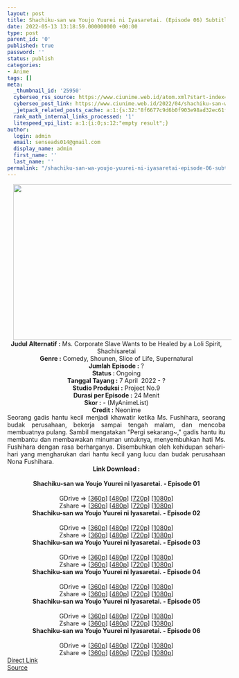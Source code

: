 ```yaml
---
layout: post
title: Shachiku-san wa Youjo Yuurei ni Iyasaretai. (Episode 06) Subtitle Indonesia
date: 2022-05-13 13:18:59.000000000 +00:00
type: post
parent_id: '0'
published: true
password: ''
status: publish
categories:
- Anime
tags: []
meta:
  _thumbnail_id: '25950'
  cyberseo_rss_source: https://www.ciunime.web.id/atom.xml?start-index=1
  cyberseo_post_link: https://www.ciunime.web.id/2022/04/shachiku-san-wa-youjo-yuurei-ni.html
  _jetpack_related_posts_cache: a:1:{s:32:"8f6677c9d6b0f903e98ad32ec61f8deb";a:2:{s:7:"expires";i:1657108219;s:7:"payload";a:3:{i:0;a:1:{s:2:"id";i:27037;}i:1;a:1:{s:2:"id";i:26965;}i:2;a:1:{s:2:"id";i:26685;}}}}
  rank_math_internal_links_processed: '1'
  litespeed_vpi_list: a:1:{i:0;s:12:"empty result";}
author:
  login: admin
  email: senseads014@gmail.com
  display_name: admin
  first_name: ''
  last_name: ''
permalink: "/shachiku-san-wa-youjo-yuurei-ni-iyasaretai-episode-06-subtitle-indonesia/"
---
```

<div class="separator" style="clear: both; text-align: center;"><a href="https://blogger.googleusercontent.com/img/b/R29vZ2xl/AVvXsEgaOKNtyPnPjie65cxBv8JBkt-GcnNhRklqlxNylHlwi4GIpvbwCTiiUeDdRKhii1ThsTTDCSgZ3-TfZ254mHnqhDJXGvgg_vtpCM4kfJMFbegDoHvEnj1kdvnUqoBnyIMIpn8NCRDu6YZbgxqWkPW6XZK3xYhE_syF74CTxPa4f3SwxSMw4kPOzVIb/s1280/Shachiku-san%20wa%20Youjo%20Yuurei%20ni%20Iyasaretai..jpg" style="margin-left: 1em; margin-right: 1em;"><img border="0" data-original-height="720" data-original-width="1280" height="360" src="{{ site.baseurl }}/assets/2022/05/Shachiku-san%20wa%20Youjo%20Yuurei%20ni%20Iyasaretai..jpg" width="640" /></a></div>
<div class="separator" style="clear: both; text-align: center;"></div>
<div style="text-align: center;"><b>Judul</b><b><b> Alternatif</b> :</b> Ms. Corporate Slave Wants to be Healed by a Loli Spirit, Shachisaretai</div>
<div style="text-align: center;"><b><b>Genre :</b></b> Comedy, Shounen, Slice of Life, Supernatural</div>
<div style="text-align: center;"><b>Jumlah Episode :</b>&nbsp;?<br /><b>Status :&nbsp;</b>Ongoing<br /><b>Tanggal Tayang :</b> 7 April&nbsp; 2022 - ?<br /><b>Studio Produksi :</b>&nbsp;Project No.9<br /><b>Durasi per Episode :</b> 24 Menit</div>
<div style="text-align: center;"><b>Skor :</b> - (MyAnimeList)</div>
<div style="text-align: center;"><b>Credit :</b>&nbsp;Neonime</div>
<div style="text-align: center;"></div>
<div style="text-align: justify;">Seorang gadis hantu kecil menjadi khawatir ketika Ms. Fushihara, seorang budak perusahaan, bekerja sampai tengah malam, dan mencoba membuatnya pulang. Sambil mengatakan "Pergi sekarang~," gadis hantu itu membantu dan membawakan minuman untuknya, menyembuhkan hati Ms. Fushihara dengan rasa berharganya. Disembuhkan oleh kehidupan sehari-hari yang mengharukan dari hantu kecil yang lucu dan budak perusahaan Nona Fushihara.</div>
<div style="text-align: justify;"></div>
<div style="text-align: justify;"></div>
<div style="text-align: center;">
<div style="text-align: center;">
<div style="text-align: left;">
<div style="text-align: center;"><b>Link Download :</b></div>
<div style="text-align: center;"><b><br /></b></div>
<div style="text-align: center;"><span style="text-align: left;"><b>Shachiku-san wa Youjo Yuurei ni Iyasaretai.&nbsp;</b></span><b>- Episode 01</b></div>
<div style="text-align: center;"><b><br /></b></div>
<div style="text-align: center;">GDrive =&gt; [<a href="http://www.solidfiles.com/v/BVW8LWP3BdReM" target="_blank" rel="noopener">360p</a>] [<a href="https://acefile.co/f/72072672/neonime_mbak-mbak-budak-korporat-ingin-disemangatin-sama-lelembut-01-480p-zip" target="_blank" rel="noopener">480p</a>] [<a href="https://acefile.co/f/72072841/neonime_mbak-mbak-budak-korporat-ingin-disemangatin-sama-lelembut-01-720p-zip" target="_blank" rel="noopener">720p</a>] [<a href="https://acefile.co/f/72073098/neonime_mbak-mbak-budak-korporat-ingin-disemangatin-sama-lelembut-01-1080p-zip" target="_blank" rel="noopener">1080p</a>]</div>
<div style="text-align: center;">Zshare =&gt; [<a href="https://www13.zippyshare.com/v/9JYca1Ah/file.html" target="_blank" rel="noopener">360p</a>] [<a href="https://www45.zippyshare.com/v/hSWIZoUv/file.html" target="_blank" rel="noopener">480p</a>] [<a href="https://www90.zippyshare.com/v/sqTVT5bj/file.html" target="_blank" rel="noopener">720p</a>] [<a href="https://www115.zippyshare.com/v/zkLoPzLB/file.html" target="_blank" rel="noopener">1080p</a>]</div>
<div style="text-align: center;"></div>
<div style="text-align: center;">
<div><span style="text-align: left;"><b>Shachiku-san wa Youjo Yuurei ni Iyasaretai.&nbsp;</b></span><b>- Episode 02</b></div>
<div><b><br /></b></div>
<div>GDrive =&gt; [<a href="http://www.solidfiles.com/v/zeVXG28GLZyzp" target="_blank" rel="noopener">360p</a>] [<a href="https://acefile.co/f/72683305/neonime_mbak_budak_korporat_ingin_disemangatin_lelembut_-_02-480p-zip" target="_blank" rel="noopener">480p</a>] [<a href="https://acefile.co/f/72683498/neonime_mbak_budak_korporat_ingin_disemangatin_lelembut_-_02-720p-zip" target="_blank" rel="noopener">720p</a>] [<a href="https://mir.cr/1F1BOGKI" target="_blank" rel="noopener">1080p</a>]</div>
<div>Zshare =&gt; [<a href="https://www63.zippyshare.com/v/IqRsMIi1/file.html" target="_blank" rel="noopener">360p</a>] [<a href="https://www63.zippyshare.com/v/6rE4rz7s/file.html" target="_blank" rel="noopener">480p</a>] [<a href="https://www63.zippyshare.com/v/0rvuhX6P/file.html" target="_blank" rel="noopener">720p</a>] [<a href="https://www13.zippyshare.com/v/qSssR7dK/file.html" target="_blank" rel="noopener">1080p</a>]</div>
<div></div>
<div>
<div><span style="text-align: left;"><b>Shachiku-san wa Youjo Yuurei ni Iyasaretai.&nbsp;</b></span><b>- Episode 03</b></div>
<div><b><br /></b></div>
<div>GDrive =&gt; [<a href="http://www.solidfiles.com/v/5d6KjVm5x2M4x" target="_blank" rel="noopener">360p</a>] [<a href="https://acefile.co/f/73181556/neonime_mbak-budak-korporat-ingin-disemangatin-lelembut-03-480p-zip" target="_blank" rel="noopener">480p</a>] [<a href="https://acefile.co/f/73181873/neonime_mbak-budak-korporat-ingin-disemangatin-lelembut-03-720p-zip" target="_blank" rel="noopener">720p</a>] [<a href="https://acefile.co/f/73182184/neonime_mbak-budak-korporat-ingin-disemangatin-lelembut-03-1080p-zip" target="_blank" rel="noopener">1080p</a>]</div>
<div>Zshare =&gt; [<a href="https://www97.zippyshare.com/v/0tAGg61G/file.html" target="_blank" rel="noopener">360p</a>] [<a href="https://www14.zippyshare.com/v/J3X69zyS/file.html" target="_blank" rel="noopener">480p</a>] [<a href="https://www64.zippyshare.com/v/3vV1mKnv/file.html" target="_blank" rel="noopener">720p</a>] [<a href="https://www89.zippyshare.com/v/38ORMK4q/file.html" target="_blank" rel="noopener">1080p</a>]</div>
</div>
<div></div>
<div>
<div><span style="text-align: left;"><b>Shachiku-san wa Youjo Yuurei ni Iyasaretai.&nbsp;</b></span><b>- Episode 04</b></div>
<div><b><br /></b></div>
<div>GDrive =&gt; [<a href="https://www.solidfiles.com/v/eWvAdQ3gDArqa" target="_blank" rel="noopener">360p</a>] [<a href="https://acefile.co/f/73725063/neonime_mbak-budak-kantor-ingin-disemangatin-lelembut-04-480p-zip" target="_blank" rel="noopener">480p</a>] [<a href="https://acefile.co/f/73725299/neonime_mbak-budak-kantor-ingin-disemangatin-lelembut-04-720p-zip" target="_blank" rel="noopener">720p</a>] [<a href="https://acefile.co/f/73725477/neonime_mbak-budak-kantor-ingin-disemangatin-lelembut-04-1080p-zip" target="_blank" rel="noopener">1080p</a>]</div>
<div>Zshare =&gt; [<a href="https://www12.zippyshare.com/v/YgE72cei/file.html" target="_blank" rel="noopener">360p</a>] [<a href="https://www12.zippyshare.com/v/buHijCOn/file.html" target="_blank" rel="noopener">480p</a>] [<a href="https://www12.zippyshare.com/v/xwpE1Cw6/file.html" target="_blank" rel="noopener">720p</a>] [<a href="https://www27.zippyshare.com/v/Feq5WfRa/file.html" target="_blank" rel="noopener">1080p</a>]</div>
</div>
<div></div>
<div>
<div><span style="text-align: left;"><b>Shachiku-san wa Youjo Yuurei ni Iyasaretai.&nbsp;</b></span><b>- Episode 05</b></div>
<div><b><br /></b></div>
<div>GDrive =&gt; [<a href="http://www.solidfiles.com/v/eWVQpMLBZNMmn" target="_blank" rel="noopener">360p</a>] [<a href="https://acefile.co/f/74145736/neonime_mbak-budak-korporat-ingin-disemangatin-lelembut-05-480p-zip" target="_blank" rel="noopener">480p</a>] [<a href="https://acefile.co/f/74146019/neonime_mbak-budak-korporat-ingin-disemangatin-lelembut-05-720p-zip" target="_blank" rel="noopener">720p</a>] [<a href="https://acefile.co/f/74146339/neonime_mbak-budak-korporat-ingin-disemangatin-lelembut-05-1080p-zip" target="_blank" rel="noopener">1080p</a>]</div>
<div>Zshare =&gt; [<a href="https://www25.zippyshare.com/v/7S9zYoDP/file.html" target="_blank" rel="noopener">360p</a>] [<a href="https://www119.zippyshare.com/v/l1OoexFq/file.html" target="_blank" rel="noopener">480p</a>] [<a href="https://www65.zippyshare.com/v/3kRSYv4D/file.html" target="_blank" rel="noopener">720p</a>] [<a href="https://www104.zippyshare.com/v/6FJA73rN/file.html" target="_blank" rel="noopener">1080p</a>]</div>
</div>
<div></div>
<div>
<div><span style="text-align: left;"><b>Shachiku-san wa Youjo Yuurei ni Iyasaretai.&nbsp;</b></span><b>- Episode 06</b></div>
<div><b><br /></b></div>
<div>GDrive =&gt; [<a href="https://www.mp4upload.com/0fqm1xgvyp4g" target="_blank" rel="noopener">360p</a>] [<a href="https://acefile.co/f/74668544/neonime_-mbak-budak-korporat-ingin-disemangati-sama-lelembut-06-480p-zip" target="_blank" rel="noopener">480p</a>] [<a href="https://acefile.co/f/74668758/neonime_-mbak-budak-korporat-ingin-disemangati-sama-lelembut-06-720p-zip" target="_blank" rel="noopener">720p</a>] [<a href="https://acefile.co/f/74669001/neonime_-mbak-budak-korporat-ingin-disemangati-sama-lelembut-06-1080p-zip" target="_blank" rel="noopener">1080p</a>]</div>
<div>Zshare =&gt; [<a href="https://www79.zippyshare.com/v/KWQbx6YO/file.html" target="_blank" rel="noopener">360p</a>] [<a href="https://www19.zippyshare.com/v/wyiYKPrs/file.html" target="_blank" rel="noopener">480p</a>] [<a href="https://www64.zippyshare.com/v/fr4OKBOi/file.html" target="_blank" rel="noopener">720p</a>] [<a href="https://www64.zippyshare.com/v/hCajWz9s/file.html" target="_blank" rel="noopener">1080p</a>]</div>
</div>
</div>
</div>
</div>
</div>
<link rel="stylesheet" href="https://cdnjs.cloudflare.com/ajax/libs/font-awesome/4.7.0/css/font-awesome.min.css" />
<div class="divbtn"> <a href="https://handymansurrender.com/fihup8buzv?key=94550f7ce39444073321dde3b8782f97" class="btn"><i class="fa fa-download"></i> Direct Link</a> <br /><a href="https://www.ciunime.web.id/2022/04/shachiku-san-wa-youjo-yuurei-ni.html">Source</a> </div>
